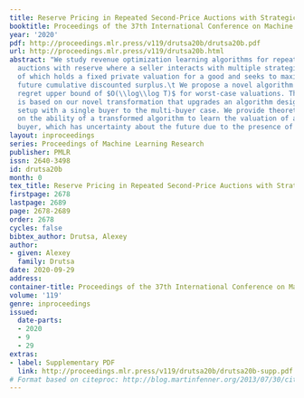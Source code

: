 ```yaml
---
title: Reserve Pricing in Repeated Second-Price Auctions with Strategic Bidders
booktitle: Proceedings of the 37th International Conference on Machine Learning
year: '2020'
pdf: http://proceedings.mlr.press/v119/drutsa20b/drutsa20b.pdf
url: http://proceedings.mlr.press/v119/drutsa20b.html
abstract: "We study revenue optimization learning algorithms for repeated second-price
  auctions with reserve where a seller interacts with multiple strategic bidders each
  of which holds a fixed private valuation for a good and seeks to maximize his expected
  future cumulative discounted surplus.\t We propose a novel algorithm that has strategic
  regret upper bound of $O(\\log\\log T)$ for worst-case valuations. This pricing
  is based on our novel transformation that upgrades an algorithm designed for the
  setup with a single buyer to the multi-buyer case. We provide theoretical guarantees
  on the ability of a transformed algorithm to learn the valuation of a strategic
  buyer, which has uncertainty about the future due to the presence of rivals."
layout: inproceedings
series: Proceedings of Machine Learning Research
publisher: PMLR
issn: 2640-3498
id: drutsa20b
month: 0
tex_title: Reserve Pricing in Repeated Second-Price Auctions with Strategic Bidders
firstpage: 2678
lastpage: 2689
page: 2678-2689
order: 2678
cycles: false
bibtex_author: Drutsa, Alexey
author:
- given: Alexey
  family: Drutsa
date: 2020-09-29
address: 
container-title: Proceedings of the 37th International Conference on Machine Learning
volume: '119'
genre: inproceedings
issued:
  date-parts:
  - 2020
  - 9
  - 29
extras:
- label: Supplementary PDF
  link: http://proceedings.mlr.press/v119/drutsa20b/drutsa20b-supp.pdf
# Format based on citeproc: http://blog.martinfenner.org/2013/07/30/citeproc-yaml-for-bibliographies/
---
```

